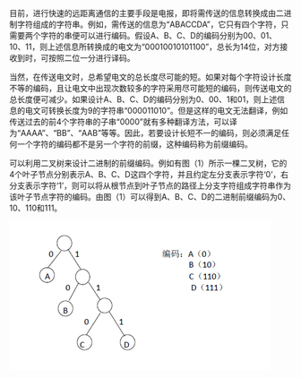 目前，进行快速的远距离通信的主要手段是电报，即将需传送的信息转换成由二进制字符组成的字符串。例如，需传送的信息为“ABACCDA”，它只有四个字符，只需要两个字符的串便可以进行编码。假设A、B、C、D的编码分别为00、01、10、11，则上述信息所转换成的电文为“00010010101100”，总长为14位，对方接收到时，可按照二位一分进行译码。

当然，在传送电文时，总希望电文的总长度尽可能的短。如果对每个字符设计长度不等的编码，且让电文中出现次数较多的字符采用尽可能短的编码，则传送电文的总长度便可减少。如果设计A、B、C、D的编码分别为0、00、1和01，则上述信息的电文可转换长度为9的字符串“000011010”。但是这样的电文无法翻译，例如传送过去的前4个字符串的子串“0000”就有多种翻译方法，可以译为“AAAA”、“BB”、“AAB”等等。因此，若要设计长短不一的编码，则必须满足任何一个字符的编码都不是另一个字符的前缀，这种编码称为前缀编码。

可以利用二叉树来设计二进制的前缀编码。例如有图（1）所示一棵二叉树，它的4个叶子节点分别表示A、B、C、D这四个字符，并且约定左分支表示字符‘0’，右分支表示字符‘1’，则可以将从根节点到叶子节点的路径上分支字符组成字符串作为该叶子节点字符的编码。由图（1）可以得到A、B、C、D的二进制前缀编码为0、10、110和111。

![](/assets/20141202135204529)

